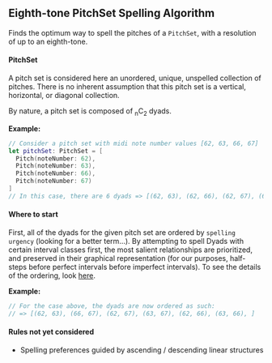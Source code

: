 ## Eighth-tone PitchSet Spelling Algorithm
Finds the optimum way to spell the pitches of a `PitchSet`, with a resolution of up to an eighth-tone.

#### PitchSet

A pitch set is considered here an unordered, unique, unspelled collection of pitches. There is no inherent assumption that this pitch set is a vertical, horizontal, or diagonal collection.

By nature, a pitch set is composed of <sub>n</sub>C<sub>2</sub> dyads.

**Example:**
```Swift
// Consider a pitch set with midi note number values [62, 63, 66, 67]
let pitchSet: PitchSet = [
  Pitch(noteNumber: 62),
  Pitch(noteNumber: 63), 
  Pitch(noteNumber: 66), 
  Pitch(noteNumber: 67)
]
// In this case, there are 6 dyads => [(62, 63), (62, 66), (62, 67), (63, 66), (63, 67), (66, 67)]
```

#### Where to start

First, all of the dyads for the given pitch set are ordered by `spelling urgency` (looking for a better term...). By attempting to spell Dyads with certain interval classes first, the most salient relationships are prioritized, and preserved in their graphical representation (for our purposes, half-steps before perfect intervals before imperfect intervals). To see the details of the ordering, look [here](https://github.com/dn-m/PitchSpellingTools/blob/bean-comparisonstage/PitchSpellingTools/IntervalClass%2BPitchSpelling.swift). 

**Example:**
```Swift
// For the case above, the dyads are now ordered as such:
// => [(62, 63), (66, 67), (62, 67), (63, 67), (62, 66), (63, 66), ]

```

#### Rules not yet considered
- Spelling preferences guided by ascending / descending linear structures

